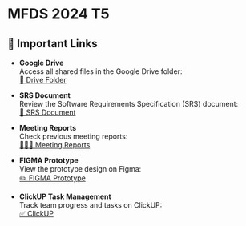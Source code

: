 # **MFDS 2024 T5**  

## 📁 **Important Links**

- **Google Drive**  
  Access all shared files in the Google Drive folder:  
  [📁 Drive Folder](https://drive.google.com/drive/folders/14WlQVXJwOJxKwryFtQh5r1VLT8zMJCyU?usp=drive_link)

- **SRS Document**  
  Review the Software Requirements Specification (SRS) document:  
  [📖 SRS Document](https://docs.google.com/document/d/1akS4Y44zQ104ZHQtpTspVfDWYpOMDJuHkp0HxhwZDk0/edit)

- **Meeting Reports**  
  Check previous meeting reports:  
  [🧑‍🤝‍🧑 Meeting Reports](https://docs.google.com/document/d/1WJZUTK-XNHTSLSBgIXUkTWK-i2gz4vcu/edit#heading=h.2udr26ild2rd)

- **FIGMA Prototype**  
  View the prototype design on Figma:  
  [✏️ FIGMA Prototype](https://www.figma.com/design/I9MUS5myjaMKRjUH58ycyT/Investments?node-id=0-1&amp%3Bt=qo407jlv3XpW00gS-1&utm_source=link-unfurl&utm_medium=msft&utm_content=I9MUS5myjaMKRjUH58ycyT&utm_product_type=design&type=design)

- **ClickUP Task Management**  
  Track team progress and tasks on ClickUP:  
  [✅ ClickUP](https://app.clickup.com/9011196954/v/l/8chqx0u-531)

